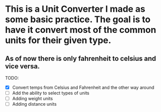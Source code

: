 <h1>
This is a Unit Converter I made as some basic practice. The goal is to have it convert most of the common units for their given type.
</h1>
<h2>
As of now there is only fahrenheit to celsius and vice versa.
</h2>

<p>TODO:</p>

- [x] Convert temps from Celsius and Fahrenheit and the other way around
- [ ] Add the ability to select types of units
- [ ] Adding weight units
- [ ] Adding distance units